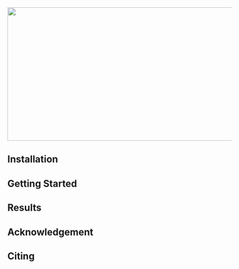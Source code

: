 <img src="https://github.com/gihyunkim/exploring_adversarial_examples_in_spectral_perspective/blob/main/imgs/fourier_attack.png" width="800" height="300">

## Installation

## Getting Started

## Results

## Acknowledgement

## Citing
